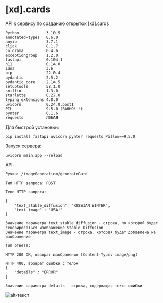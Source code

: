 # [xd].cards
API к сервису по созданию открыток [xd].cards
```
Python            3.10.5
annotated-types   0.6.0
anyio             3.7.1
click             8.1.7
colorama          0.4.6
exceptiongroup    1.2.0
fastapi           0.104.1
h11               0.14.0
idna              3.6
pip               22.0.4
pydantic          2.5.2
pydantic_core     2.14.5
setuptools        58.1.0
sniffio           1.3.0
starlette         0.27.0
typing_extensions 4.8.0
uvicorn           0.24.0.post1
PIL               9.5.0 (ВАЖНО!!!)
pynter            0.1.6
requests          ЛЮБАЯ
```
Для быстрой установки:
```
pip install fastapi uvicorn pynter requests Pillow==9.5.0
```
Запуск сервера:
```
uvicorn main:app --reload
```
API:
```
Ручка: /imageGeneration/generateCard

Тип HTTP запроса: POST

Тело HTTP запроса:

{
    "text_stable_diffusion": "RUSSIAN WINTER",
    "text_image" : "USA!"
}

Значение параметра text_stable_diffusion - строка, по которой будет генерироваться изображение Stable Diffusion
Значение параметра text_image - строка, которая будет добавлена на изображение

Тип ответа:

HTTP 200 OK, возврат изображения (Content-Type: image/png)

HTTP 400, возврат ошибки с телом
{
    "details" : "ERROR"
}

Значение параметра details - строка, содержащая текст ошибки
```
![alt-текст](https://img.shields.io/badge/Python-3776AB?style=for-the-badge&logo=python&logoColor=white)

